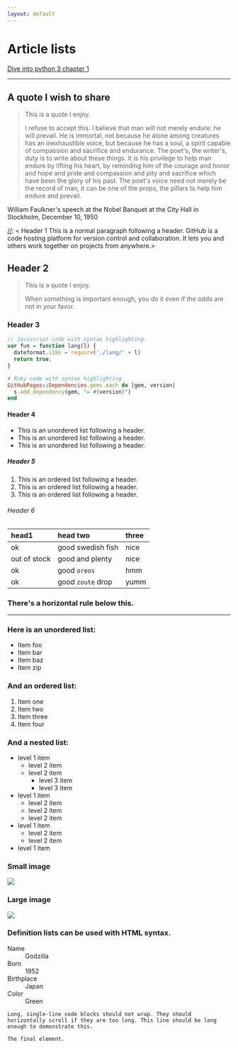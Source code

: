 ```yaml
---
layout: default
---
```


[//]: # (Text can be **bold**, _italic_, or ~~strikethrough~~.)

# [](#header-1) Article lists
[Dive into python 3 chapter 1](./note1.md)

* * *

## [](#header-2)A quote I wish to share

> This is a quote I enjoy.
>
> I refuse to accept this. I believe that man will not merely endure: he will prevail. He is immortal, not because he alone among creatures has an inexhaustible voice, but because he has a soul, a spirit capable of compassion and sacrifice and endurance. The poet's, the writer's, duty is to write about these things. It is his privilege to help man endure by lifting his heart, by reminding him of the courage and honor and hope and pride and compassion and pity and sacrifice which have been the glory of his past. The poet's voice need not merely be the record of man, it can be one of the props, the pillars to help him endure and prevail.

William Faulkner's speech at the Nobel Banquet at the City Hall in Stockholm, December 10, 1950


[//]: < [](#header-1)Header 1
This is a normal paragraph following a header. GitHub is a code hosting platform for version control and collaboration. It lets you and others work together on projects from anywhere.>

## [](#header-2)Header 2

> This is a quote I enjoy.
>
> When something is important enough, you do it even if the odds are not in your favor.

### [](#header-3)Header 3

```js
// Javascript code with syntax highlighting.
var fun = function lang(l) {
  dateformat.i18n = require('./lang/' + l)
  return true;
}
```

```ruby
# Ruby code with syntax highlighting
GitHubPages::Dependencies.gems.each do |gem, version|
  s.add_dependency(gem, "= #{version}")
end
```

#### [](#header-4)Header 4

*   This is an unordered list following a header.
*   This is an unordered list following a header.
*   This is an unordered list following a header.

##### [](#header-5)Header 5

1.  This is an ordered list following a header.
2.  This is an ordered list following a header.
3.  This is an ordered list following a header.

###### [](#header-6)Header 6

| head1        | head two          | three |
|:-------------|:------------------|:------|
| ok           | good swedish fish | nice  |
| out of stock | good and plenty   | nice  |
| ok           | good `oreos`      | hmm   |
| ok           | good `zoute` drop | yumm  |

### There's a horizontal rule below this.

* * *

### Here is an unordered list:

*   Item foo
*   Item bar
*   Item baz
*   Item zip

### And an ordered list:

1.  Item one
1.  Item two
1.  Item three
1.  Item four

### And a nested list:

- level 1 item
  - level 2 item
  - level 2 item
    - level 3 item
    - level 3 item
- level 1 item
  - level 2 item
  - level 2 item
  - level 2 item
- level 1 item
  - level 2 item
  - level 2 item
- level 1 item

### Small image

![](https://assets-cdn.github.com/images/icons/emoji/octocat.png)

### Large image

![](https://guides.github.com/activities/hello-world/branching.png)


### Definition lists can be used with HTML syntax.

<dl>
<dt>Name</dt>
<dd>Godzilla</dd>
<dt>Born</dt>
<dd>1952</dd>
<dt>Birthplace</dt>
<dd>Japan</dd>
<dt>Color</dt>
<dd>Green</dd>
</dl>

```
Long, single-line code blocks should not wrap. They should horizontally scroll if they are too long. This line should be long enough to demonstrate this.
```

```
The final element.
```
